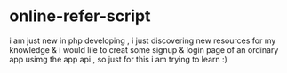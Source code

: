 # online-refer-script
i am just  new in php developing , i just discovering new resources for my knowledge &amp; i would lile to creat some signup &amp; login page of an ordinary app usimg the app api , so just for this i am trying to learn :)
